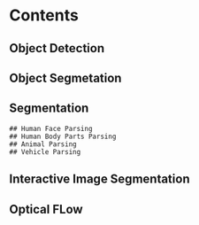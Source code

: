 # Contents



## Object Detection 

## Object Segmetation 

## Segmentation 
    ## Human Face Parsing 
    ## Human Body Parts Parsing 
    ## Animal Parsing 
    ## Vehicle Parsing 

## Interactive Image Segmentation 

## Optical FLow 
